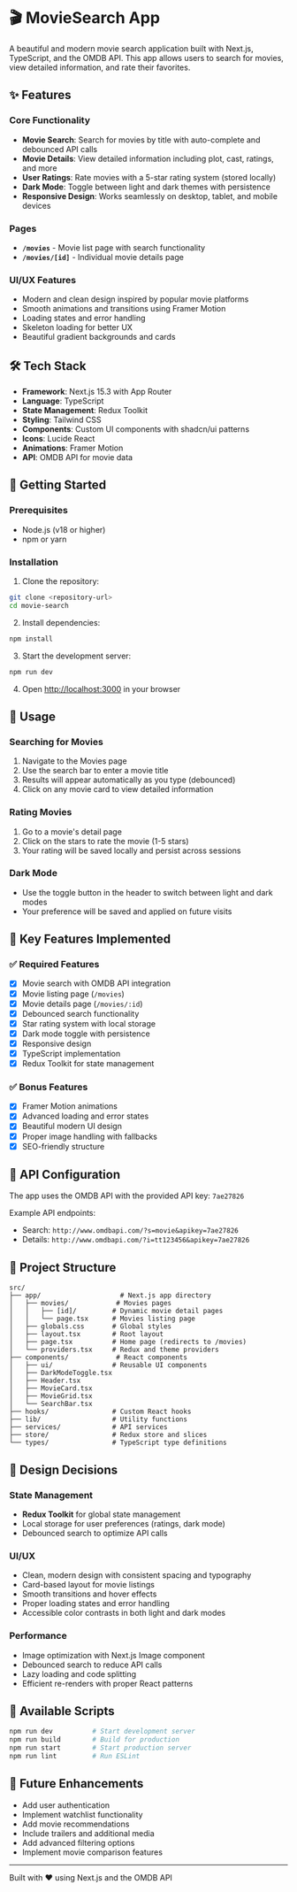 # 🎬 MovieSearch App

A beautiful and modern movie search application built with Next.js, TypeScript, and the OMDB API. This app allows users to search for movies, view detailed information, and rate their favorites.

## ✨ Features

### Core Functionality

- **Movie Search**: Search for movies by title with auto-complete and debounced API calls
- **Movie Details**: View detailed information including plot, cast, ratings, and more
- **User Ratings**: Rate movies with a 5-star rating system (stored locally)
- **Dark Mode**: Toggle between light and dark themes with persistence
- **Responsive Design**: Works seamlessly on desktop, tablet, and mobile devices

### Pages

- **`/movies`** - Movie list page with search functionality
- **`/movies/[id]`** - Individual movie details page

### UI/UX Features

- Modern and clean design inspired by popular movie platforms
- Smooth animations and transitions using Framer Motion
- Loading states and error handling
- Skeleton loading for better UX
- Beautiful gradient backgrounds and cards

## 🛠️ Tech Stack

- **Framework**: Next.js 15.3 with App Router
- **Language**: TypeScript
- **State Management**: Redux Toolkit
- **Styling**: Tailwind CSS
- **Components**: Custom UI components with shadcn/ui patterns
- **Icons**: Lucide React
- **Animations**: Framer Motion
- **API**: OMDB API for movie data

## 🚀 Getting Started

### Prerequisites

- Node.js (v18 or higher)
- npm or yarn

### Installation

1. Clone the repository:

```bash
git clone <repository-url>
cd movie-search
```

2. Install dependencies:

```bash
npm install
```

3. Start the development server:

```bash
npm run dev
```

4. Open [http://localhost:3000](http://localhost:3000) in your browser

## 📱 Usage

### Searching for Movies

1. Navigate to the Movies page
2. Use the search bar to enter a movie title
3. Results will appear automatically as you type (debounced)
4. Click on any movie card to view detailed information

### Rating Movies

1. Go to a movie's detail page
2. Click on the stars to rate the movie (1-5 stars)
3. Your rating will be saved locally and persist across sessions

### Dark Mode

- Use the toggle button in the header to switch between light and dark modes
- Your preference will be saved and applied on future visits

## 🎯 Key Features Implemented

### ✅ Required Features

- [x] Movie search with OMDB API integration
- [x] Movie listing page (`/movies`)
- [x] Movie details page (`/movies/:id`)
- [x] Debounced search functionality
- [x] Star rating system with local storage
- [x] Dark mode toggle with persistence
- [x] Responsive design
- [x] TypeScript implementation
- [x] Redux Toolkit for state management

### ✅ Bonus Features

- [x] Framer Motion animations
- [x] Advanced loading and error states
- [x] Beautiful modern UI design
- [x] Proper image handling with fallbacks
- [x] SEO-friendly structure

## 🔧 API Configuration

The app uses the OMDB API with the provided API key: `7ae27826`

Example API endpoints:

- Search: `http://www.omdbapi.com/?s=movie&apikey=7ae27826`
- Details: `http://www.omdbapi.com/?i=tt123456&apikey=7ae27826`

## 📁 Project Structure

```
src/
├── app/                    # Next.js app directory
│   ├── movies/            # Movies pages
│   │   ├── [id]/         # Dynamic movie detail pages
│   │   └── page.tsx      # Movies listing page
│   ├── globals.css       # Global styles
│   ├── layout.tsx        # Root layout
│   ├── page.tsx          # Home page (redirects to /movies)
│   └── providers.tsx     # Redux and theme providers
├── components/            # React components
│   ├── ui/               # Reusable UI components
│   ├── DarkModeToggle.tsx
│   ├── Header.tsx
│   ├── MovieCard.tsx
│   ├── MovieGrid.tsx
│   └── SearchBar.tsx
├── hooks/                # Custom React hooks
├── lib/                  # Utility functions
├── services/             # API services
├── store/                # Redux store and slices
└── types/                # TypeScript type definitions
```

## 🎨 Design Decisions

### State Management

- **Redux Toolkit** for global state management
- Local storage for user preferences (ratings, dark mode)
- Debounced search to optimize API calls

### UI/UX

- Clean, modern design with consistent spacing and typography
- Card-based layout for movie listings
- Smooth transitions and hover effects
- Proper loading states and error handling
- Accessible color contrasts in both light and dark modes

### Performance

- Image optimization with Next.js Image component
- Debounced search to reduce API calls
- Lazy loading and code splitting
- Efficient re-renders with proper React patterns

## 🧪 Available Scripts

```bash
npm run dev          # Start development server
npm run build        # Build for production
npm run start        # Start production server
npm run lint         # Run ESLint
```

## 🌟 Future Enhancements

- Add user authentication
- Implement watchlist functionality
- Add movie recommendations
- Include trailers and additional media
- Add advanced filtering options
- Implement movie comparison features

---

Built with ❤️ using Next.js and the OMDB API
